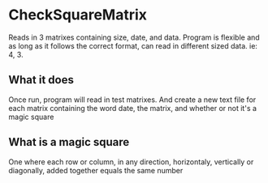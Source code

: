 # CheckSquareMatrix
Reads in 3 matrixes containing size, date, and data. Program is flexible and as long as it follows the correct format, can read in different sized data. ie: 4, 3.

## What it does
Once run, program will read in test matrixes. And create a new text file for each matrix containing the word date, the matrix, and whether or not it's a magic square

## What is a magic square
One where each row or column, in any direction, horizontaly, vertically or diagonally, added together equals the same number
